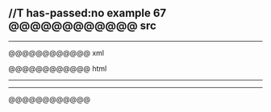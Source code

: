 //T has-passed:no
example 67
@@@@@@@@@@@@ src
---
---
@@@@@@@@@@@@ xml
<?xml version="1.0" encoding="UTF-8"?>
<!DOCTYPE document SYSTEM "CommonMark.dtd">
<document xmlns="http://commonmark.org/xml/1.0">
  <thematic_break />
  <thematic_break />
</document>
@@@@@@@@@@@@ html
<hr />
<hr />
@@@@@@@@@@@@
